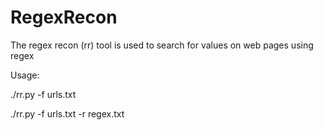 # RegexRecon
The regex recon (rr) tool is used to search for values ​​on web pages using regex

Usage:

./rr.py -f urls.txt 

./rr.py -f urls.txt -r regex.txt
